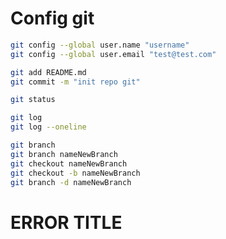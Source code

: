 # Config git

```bash
git config --global user.name "username"
git config --global user.email "test@test.com"
```

```bash
git add README.md
git commit -m "init repo git"
```

```bash
git status
```

```bash
git log
git log --oneline
```

```bash
git branch
git branch nameNewBranch
git checkout nameNewBranch
git checkout -b nameNewBranch
git branch -d nameNewBranch
```

# ERROR TITLE